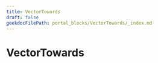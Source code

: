 ```yaml
---
title: VectorTowards
draft: false
geekdocFilePath: portal_blocks/VectorTowards/_index.md
---
```

# VectorTowards